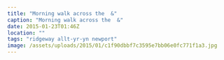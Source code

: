 ```yaml
---
title: "Morning walk across the  &"
caption: "Morning walk across the  &"
date: 2015-01-23T01:46Z
location: ""
tags: "ridgeway allt-yr-yn newport"
image: /assets/uploads/2015/01/c1f90dbbf7c3595e7bb06e0fc771f1a3.jpg
---
```

